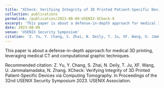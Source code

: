 ```yaml
---
title: "XCheck: Verifying Integrity of 3D Printed Patient-Specific Devices via Computing Tomography"
collection: publications
permalink: /publication/2023-08-09-USENIX-XCheck-9
excerpt: 'This paper is about a defense-in-depth approach for medical 3D printing, leveraging medical CT and computational graphic techniques.'
date: 2023-08-09
venue: 'USENIX Security Symposium'
citation: 'Z. Yu, Y. Chang, S. Zhai, N. Deily, T. Ju, XF. Wang, U. Jammalamadaka, N. Zhang. XCheck: Verifying Integrity of 3D Printed Patient-Specific Devices via Computing Tomography. In Proceedings of the 32nd USENIX Security Symposium 2023. USENIX Association.'
---
```

This paper is about a defense-in-depth approach for medical 3D printing, leveraging medical CT and computational graphic techniques.

Recommended citation: Z. Yu, Y. Chang, S. Zhai, N. Deily, T. Ju, XF. Wang, U. Jammalamadaka, N. Zhang. XCheck: Verifying Integrity of 3D Printed Patient-Specific Devices via Computing Tomography. In Proceedings of the 32nd USENIX Security Symposium 2023. USENIX Association.
